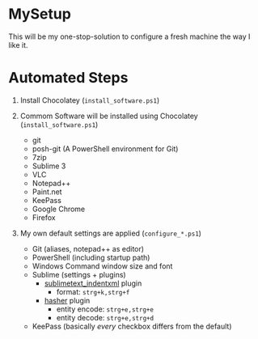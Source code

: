MySetup
=======

This will be my one-stop-solution to configure a fresh machine the way I like it.


Automated Steps
===============

 1. Install Chocolatey (`install_software.ps1`)
 2. Commom Software will be installed using Chocolatey (`install_software.ps1`)
	* git
	* posh-git (A PowerShell environment for Git)
	* 7zip
	* Sublime 3
	* VLC
	* Notepad++
	* Paint.net
	* KeePass
	* Google Chrome
	* Firefox

 3. My own default settings are applied (`configure_*.ps1`)
 	* Git (aliases, notepad++ as editor)
 	* PowerShell (including startup path)
 	* Windows Command window size and font
 	* Sublime (settings + plugins)
		* [sublimetext_indentxml](https://github.com/alek-sys/sublimetext_indentxml) plugin
			* format: `strg+k,strg+f`
		* [hasher](https://github.com/dangelov/hasher) plugin
			* entity encode: `strg+e,strg+e`
			* entity decode: `strg+e,strg+d`
 	* KeePass (basically _every_ checkbox differs from the default)

